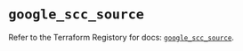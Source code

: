 # `google_scc_source`

Refer to the Terraform Registory for docs: [`google_scc_source`](https://registry.terraform.io/providers/hashicorp/google/5.26.0/docs/resources/scc_source).
